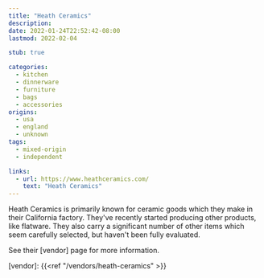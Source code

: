 ```yaml
---
title: "Heath Ceramics"
description:
date: 2022-01-24T22:52:42-08:00
lastmod: 2022-02-04

stub: true

categories:
  - kitchen
  - dinnerware
  - furniture
  - bags
  - accessories
origins:
  - usa
  - england
  - unknown
tags:
  - mixed-origin
  - independent

links:
  - url: https://www.heathceramics.com/
    text: "Heath Ceramics"
---
```


Heath Ceramics is primarily known for ceramic goods which they make in their
California factory. They've recently started producing other products, like
flatware. They also carry a significant number of other items which seem
carefully selected, but haven't been fully evaluated.

See their [vendor] page for more information.

[vendor]: {{<ref "/vendors/heath-ceramics" >}}
